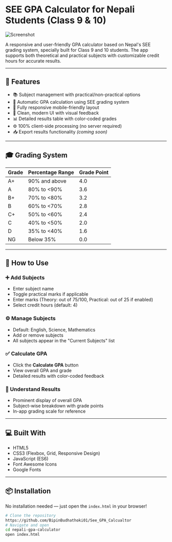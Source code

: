 # SEE GPA Calculator for Nepali Students (Class 9 & 10)

![Screenshot](https://screenshot.png)

A responsive and user-friendly GPA calculator based on Nepal's SEE grading system, specially built for Class 9 and 10 students. The app supports both theoretical and practical subjects with customizable credit hours for accurate results.

---

## 🚀 Features

- 📚 Subject management with practical/non-practical options  
- 🧮 Automatic GPA calculation using SEE grading system  
- 📱 Fully responsive mobile-friendly layout  
- 🎨 Clean, modern UI with visual feedback  
- 📊 Detailed results table with color-coded grades  
- ⚙️ 100% client-side processing (no server required)  
- 📥 Export results functionality *(coming soon)*  

---

## 🎓 Grading System

| Grade | Percentage Range | Grade Point |
|-------|------------------|-------------|
| A+    | 90% and above    | 4.0         |
| A     | 80% to <90%      | 3.6         |
| B+    | 70% to <80%      | 3.2         |
| B     | 60% to <70%      | 2.8         |
| C+    | 50% to <60%      | 2.4         |
| C     | 40% to <50%      | 2.0         |
| D     | 35% to <40%      | 1.6         |
| NG    | Below 35%        | 0.0         |

---

## 📝 How to Use

### ➕ Add Subjects
- Enter subject name
- Toggle practical marks if applicable
- Enter marks (Theory: out of 75/100, Practical: out of 25 if enabled)
- Select credit hours (default: 4)

### ⚙️ Manage Subjects
- Default: English, Science, Mathematics
- Add or remove subjects
- All subjects appear in the "Current Subjects" list

### ✅ Calculate GPA
- Click the **Calculate GPA** button
- View overall GPA and grade
- Detailed results with color-coded feedback

### 📖 Understand Results
- Prominent display of overall GPA
- Subject-wise breakdown with grade points
- In-app grading scale for reference

---

## 💻 Built With

- HTML5  
- CSS3 (Flexbox, Grid, Responsive Design)  
- JavaScript (ES6)  
- Font Awesome Icons  
- Google Fonts  

---

## 📦 Installation

No installation needed — just open the `index.html` in your browser!

```bash
# Clone the repository
https://github.com/BipinBudhathoki01/See_GPA_Calcualtor
# Navigate and open
cd nepali-gpa-calculator
open index.html
